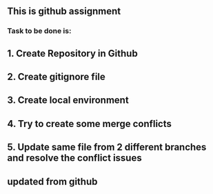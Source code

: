 ## This is github assignment

### Task to be done is:
## 1. Create Repository in Github
## 2. Create gitignore file
## 3. Create local environment
## 4. Try to create some merge conflicts
## 5. Update same file from 2 different branches and resolve the conflict issues

## updated from github
